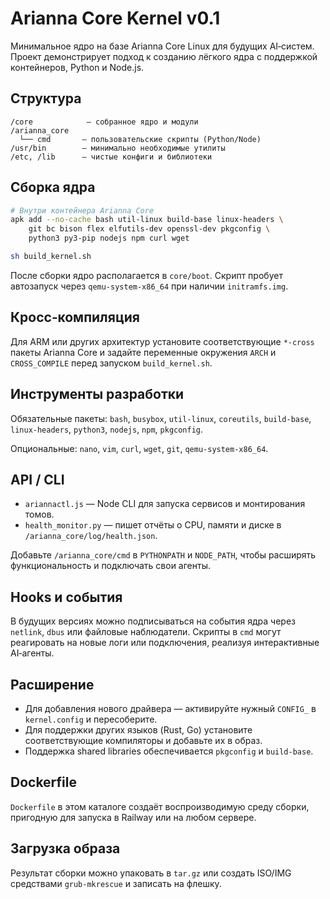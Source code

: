 # Arianna Core Kernel v0.1

Минимальное ядро на базе Arianna Core Linux для будущих AI‑систем. Проект демонстрирует подход к созданию лёгкого ядра с поддержкой контейнеров, Python и Node.js.

## Структура

```
/core            — собранное ядро и модули
/arianna_core
  └── cmd       — пользовательские скрипты (Python/Node)
/usr/bin        — минимально необходимые утилиты
/etc, /lib      — чистые конфиги и библиотеки
```

## Сборка ядра

```sh
# Внутри контейнера Arianna Core
apk add --no-cache bash util-linux build-base linux-headers \
    git bc bison flex elfutils-dev openssl-dev pkgconfig \
    python3 py3-pip nodejs npm curl wget

sh build_kernel.sh
```

После сборки ядро располагается в `core/boot`. Скрипт пробует автозапуск через `qemu-system-x86_64` при наличии `initramfs.img`.

## Кросс‑компиляция

Для ARM или других архитектур установите соответствующие `*-cross` пакеты Arianna Core и задайте переменные окружения `ARCH` и `CROSS_COMPILE` перед запуском `build_kernel.sh`.

## Инструменты разработки

Обязательные пакеты: `bash`, `busybox`, `util-linux`, `coreutils`, `build-base`, `linux-headers`, `python3`, `nodejs`, `npm`, `pkgconfig`.

Опциональные: `nano`, `vim`, `curl`, `wget`, `git`, `qemu-system-x86_64`.

## API / CLI

* `ariannactl.js` — Node CLI для запуска сервисов и монтирования томов.
* `health_monitor.py` — пишет отчёты о CPU, памяти и диске в `/arianna_core/log/health.json`.

Добавьте `/arianna_core/cmd` в `PYTHONPATH` и `NODE_PATH`, чтобы расширять функциональность и подключать свои агенты.

## Hooks и события

В будущих версиях можно подписываться на события ядра через `netlink`, `dbus` или файловые наблюдатели. Скрипты в `cmd` могут реагировать на новые логи или подключения, реализуя интерактивные AI‑агенты.

## Расширение

* Для добавления нового драйвера — активируйте нужный `CONFIG_` в `kernel.config` и пересоберите.
* Для поддержки других языков (Rust, Go) установите соответствующие компиляторы и добавьте их в образ.
* Поддержка shared libraries обеспечивается `pkgconfig` и `build-base`.

## Dockerfile

`Dockerfile` в этом каталоге создаёт воспроизводимую среду сборки, пригодную для запуска в Railway или на любом сервере.

## Загрузка образа

Результат сборки можно упаковать в `tar.gz` или создать ISO/IMG средствами `grub-mkrescue` и записать на флешку.
